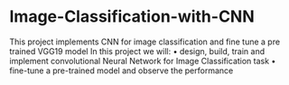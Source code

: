 # Image-Classification-with-CNN
This project implements CNN for image classification and fine tune a pre trained VGG19 model 
In this project we will:
• design, build, train and implement convolutional Neural Network for Image Classification task
• fine-tune a pre-trained model and observe the performance
